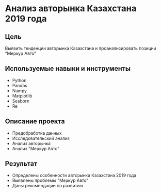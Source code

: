 # Анализ авторынка Казахстана 2019 года
## Цель
Выявить тенденции авторынка Казахстана и проанализировать позиции "Меркур Авто"

## Используемые навыки и инструменты
- Python
- Pandas
- Numpy
- Matplotlib
- Seaborn
- Re
## Описание проекта
- Предобработка данных
- Исследовательский анализ
- Анализ авторынка
- Анализ "Меркур Авто"
## Результат
- Определены особенности авторынка Казахстана 2019 года
- Выявлены проблемы "Меркур Авто"
- Даны рекомендации по развитию

